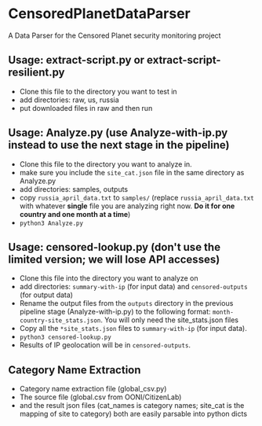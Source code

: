 # CensoredPlanetDataParser
A Data Parser for the Censored Planet security monitoring project

## Usage: extract-script.py or extract-script-resilient.py
* Clone this file to the directory you want to test in  
* add directories: raw, us, russia  
* put downloaded files in raw and then run

## Usage: Analyze.py (use Analyze-with-ip.py instead to use the next stage in the pipeline)
* Clone this file to the directory you want to analyze in.
* make sure you include the `site_cat.json` file in the same directory as Analyze.py
* add directories: samples, outputs
* copy `russia_april_data.txt` to `samples/` (replace `russia_april_data.txt` with whatever **single** file you are analyzing right now. **Do it for one country and one month at a time**)
* `python3 Analyze.py`

## Usage: censored-lookup.py (don't use the limited version; we will lose API accesses)
* Clone this file into the directory you want to analyze on
* add directories: `summary-with-ip` (for input data) and `censored-outputs` (for output data)
* Rename the output files from the `outputs` directory in the previous pipeline stage (Analyze-with-ip.py) to the following format:
    `month-country-site_stats.json`. You will only need the site_stats.json files
* Copy all the `*site_stats.json` files to `summary-with-ip` (for input data).
* `python3 censored-lookup.py`
* Results of IP geolocation will be in `censored-outputs`.


## Category Name Extraction
* Category name extraction file (global_csv.py)
* The source file (global.csv from OONI/CitizenLab)
* and the result json files (cat_names is category names; site_cat is the mapping of site to category)
both are easily parsable into python dicts
